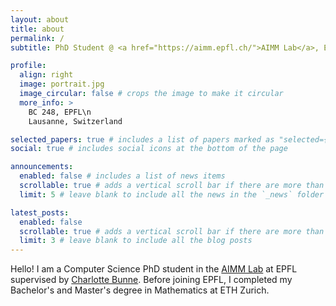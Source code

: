 ```yaml
---
layout: about
title: about
permalink: /
subtitle: PhD Student @ <a href="https://aimm.epfl.ch/">AIMM Lab</a>, EPFL

profile:
  align: right
  image: portrait.jpg
  image_circular: false # crops the image to make it circular
  more_info: >
    BC 248, EPFL\n
    Lausanne, Switzerland

selected_papers: true # includes a list of papers marked as "selected={true}"
social: true # includes social icons at the bottom of the page

announcements:
  enabled: false # includes a list of news items
  scrollable: true # adds a vertical scroll bar if there are more than 3 news items
  limit: 5 # leave blank to include all the news in the `_news` folder

latest_posts:
  enabled: false
  scrollable: true # adds a vertical scroll bar if there are more than 3 new posts items
  limit: 3 # leave blank to include all the blog posts
---
```

Hello! I am a Computer Science PhD student in the [AIMM Lab](https://aimm.epfl.ch/) at EPFL supervised by [Charlotte Bunne](https://people.epfl.ch/charlotte.bunne?lang=en). Before joining EPFL, I completed my Bachelor's and Master's degree in Mathematics at ETH Zurich.

